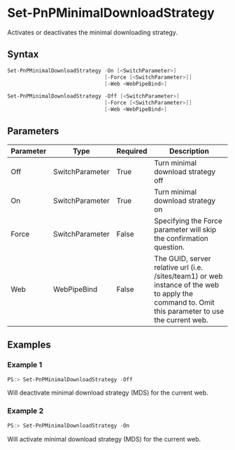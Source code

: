 # Set-PnPMinimalDownloadStrategy
Activates or deactivates the minimal downloading strategy.
## Syntax
```powershell
Set-PnPMinimalDownloadStrategy -On [<SwitchParameter>]
                               [-Force [<SwitchParameter>]]
                               [-Web <WebPipeBind>]
```


```powershell
Set-PnPMinimalDownloadStrategy -Off [<SwitchParameter>]
                               [-Force [<SwitchParameter>]]
                               [-Web <WebPipeBind>]
```


## Parameters
Parameter|Type|Required|Description
---------|----|--------|-----------
|Off|SwitchParameter|True|Turn minimal download strategy off|
|On|SwitchParameter|True|Turn minimal download strategy on|
|Force|SwitchParameter|False|Specifying the Force parameter will skip the confirmation question.|
|Web|WebPipeBind|False|The GUID, server relative url (i.e. /sites/team1) or web instance of the web to apply the command to. Omit this parameter to use the current web.|
## Examples

### Example 1
```powershell
PS:> Set-PnPMinimalDownloadStrategy -Off
```
Will deactivate minimal download strategy (MDS) for the current web.

### Example 2
```powershell
PS:> Set-PnPMinimalDownloadStrategy -On
```
Will activate minimal download strategy (MDS) for the current web.

